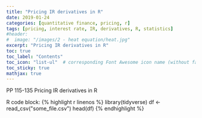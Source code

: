 ```yaml
---
title: "Pricing IR derivatives in R"
date: 2019-01-24
categories: [quantitative finance, pricing, r]
tags: [pricing, interest rate, IR, derivatives, R, statistics]
#header:
#  image: "/images/2 - heat equation/heat.jpg"
excerpt: "Pricing IR derivatives in R"
toc: true
toc_label: "Contents"
toc_icon: "list-ul"  # corresponding Font Awesome icon name (without fa prefix
toc_sticky: true
mathjax: true
---
```

PP 115-135 Pricing IR derivatives in R

R code block:
{% highlight r linenos %}
library(tidyverse)
df <- read_csv("some_file.csv")
head(df)
{% endhighlight %}
